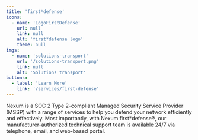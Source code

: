 ```yaml
---
title: 'first*defense'
icons:
  - name: 'LogoFirstDefense'
    url: null
    link: null
    alt: 'first*defense logo'
    theme: null
imgs:
  - name: 'solutions-transport'
    url: '/solutions-transport.png'
    link: null
    alt: 'Solutions transport'
buttons:
  - label: 'Learn More'
    link: '/services/first-defense'
---
```


Nexum is a SOC 2 Type 2-compliant Managed Security Service Provider (MSSP) with a range of services to help you defend your network efficiently and effectively. Most importantly, with Nexum first\*defense®, our manufacturer-authorized technical support team is available 24/7 via telephone, email, and web-based portal.
